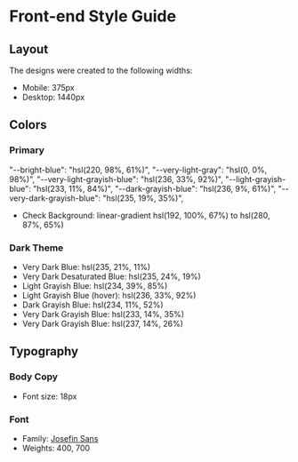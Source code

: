 # Front-end Style Guide

## Layout

The designs were created to the following widths:

- Mobile: 375px
- Desktop: 1440px

## Colors

### Primary

"--bright-blue": "hsl(220, 98%, 61%)",
"--very-light-gray": "hsl(0, 0%, 98%)",
"--very-light-grayish-blue": "hsl(236, 33%, 92%)",
"--light-grayish-blue": "hsl(233, 11%, 84%)",
"--dark-grayish-blue": "hsl(236, 9%, 61%)",
"--very-dark-grayish-blue": "hsl(235, 19%, 35%)",

- Check Background: linear-gradient hsl(192, 100%, 67%) to hsl(280, 87%, 65%)
### Dark Theme

- Very Dark Blue: hsl(235, 21%, 11%)
- Very Dark Desaturated Blue: hsl(235, 24%, 19%)
- Light Grayish Blue: hsl(234, 39%, 85%)
- Light Grayish Blue (hover): hsl(236, 33%, 92%)
- Dark Grayish Blue: hsl(234, 11%, 52%)
- Very Dark Grayish Blue: hsl(233, 14%, 35%)
- Very Dark Grayish Blue: hsl(237, 14%, 26%)

## Typography

### Body Copy

- Font size: 18px

### Font

- Family: [Josefin Sans](https://fonts.google.com/specimen/Josefin+Sans)
- Weights: 400, 700
